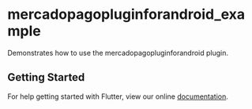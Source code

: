 # mercadopagopluginforandroid_example

Demonstrates how to use the mercadopagopluginforandroid plugin.

## Getting Started

For help getting started with Flutter, view our online
[documentation](https://flutter.io/).
